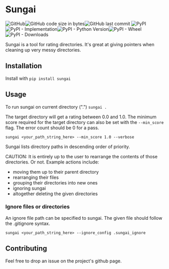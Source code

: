 # Sungai

![GitHub](https://img.shields.io/github/license/hugocartwright/sungai)![GitHub code size in bytes](https://img.shields.io/github/languages/code-size/hugocartwright/sungai)![GitHub last commit](https://img.shields.io/github/last-commit/hugocartwright/sungai)
![PyPI](https://img.shields.io/pypi/v/sungai)![PyPI - Implementation](https://img.shields.io/pypi/implementation/sungai)![PyPI - Python Version](https://img.shields.io/pypi/pyversions/sungai)![PyPI - Wheel](https://img.shields.io/pypi/wheel/sungai)![PyPI - Downloads](https://img.shields.io/pypi/dm/sungai)

Sungai is a tool for rating directories. It's great at giving pointers when cleaning up very messy directories.

## Installation

Install with ```pip install sungai```

## Usage

To run sungai on current directory (".")
```sungai .```

The target directory will get a rating between 0.0 and 1.0. The minimum score required for the target directory can also be set with the ```--min_score``` flag. The error count should be 0 for a pass.

```sungai <your_path_string_here> --min_score 1.0 --verbose```

Sungai lists directory paths in descending order of priority.

CAUTION: It is entirely up to the user to rearrange the contents of those directories. Or not.
Example actions include:
- moving them up to their parent directory
- rearranging their files
- grouping their directories into new ones
- ignoring sungai
- altogether deleting the given directories

### Ignore files or directories
An ignore file path can be specified to sungai. The given file should follow the .gitignore syntax.

```sungai <your_path_string_here> --ignore_config .sungai_ignore```


## Contributing
Feel free to drop an issue on the project's github page.
